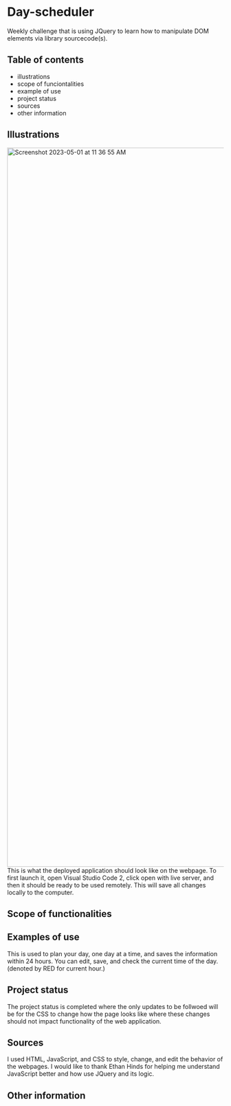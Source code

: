# Day-scheduler
Weekly challenge that is using JQuery to learn how to manipulate DOM elements via library sourcecode(s).
## Table of contents
- illustrations
- scope of funciontalities
- example of use
- project status
- sources 
- other information 
## Illustrations
<img width="1674" alt="Screenshot 2023-05-01 at 11 36 55 AM" src="https://user-images.githubusercontent.com/126469345/235429804-e0b2b96a-5104-4193-9dc4-2abd1970f406.png">
This is what the deployed application should look like on the webpage. To first launch it, open Visual Studio Code 2, click open with live server, and then it should be ready to be used remotely. This will save all changes locally to the computer.

## Scope of functionalities 
## Examples of use
This is used to plan your day, one day at a time, and saves the information within 24 hours. You can edit, save, and check the current time of the day. (denoted by RED for current hour.)
## Project status 
The project status is completed where the only updates to be follwoed will be for the CSS to change how the page looks like where these changes should not impact functionality of the web application.
## Sources
I used HTML, JavaScript, and CSS to style, change, and edit the behavior of the webpages.
I would like to thank Ethan Hinds for helping me understand JavaScript better and how use JQuery and its logic.
## Other information
